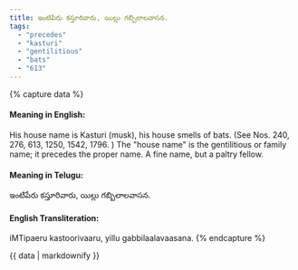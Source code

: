 ```yaml
---
title: ఇంటిపేరు కస్తూరివారు, యిల్లు గబ్బిలాలవాసన.
tags:
  - "precedes"
  - "kasturi"
  - "gentilitious"
  - "bats"
  - "613"
---
```


{% capture data %}
#### Meaning in English:
His house name is Kasturi (musk), his house smells of bats.
(See Nos. 240, 276, 613, 1250, 1542, 1796. )
The "house name" is the gentilitious or family name; it precedes the proper name.
A fine name, but a paltry fellow.

#### Meaning in Telugu:
ఇంటిపేరు కస్తూరివారు, యిల్లు గబ్బిలాలవాసన.

#### English Transliteration:
iMTipaeru kastoorivaaru, yillu gabbilaalavaasana.
{% endcapture %}

{{ data | markdownify }}

